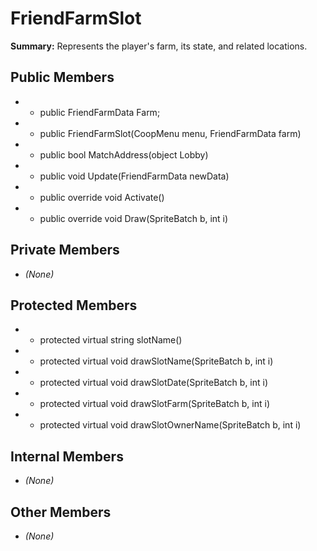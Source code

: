 # FriendFarmSlot

**Summary:** Represents the player's farm, its state, and related locations.

## Public Members
- - public FriendFarmData Farm;
- - public FriendFarmSlot(CoopMenu menu, FriendFarmData farm)
- - public bool MatchAddress(object Lobby)
- - public void Update(FriendFarmData newData)
- - public override void Activate()
- - public override void Draw(SpriteBatch b, int i)

## Private Members
- *(None)*

## Protected Members
- - protected virtual string slotName()
- - protected virtual void drawSlotName(SpriteBatch b, int i)
- - protected virtual void drawSlotDate(SpriteBatch b, int i)
- - protected virtual void drawSlotFarm(SpriteBatch b, int i)
- - protected virtual void drawSlotOwnerName(SpriteBatch b, int i)

## Internal Members
- *(None)*

## Other Members
- *(None)*
